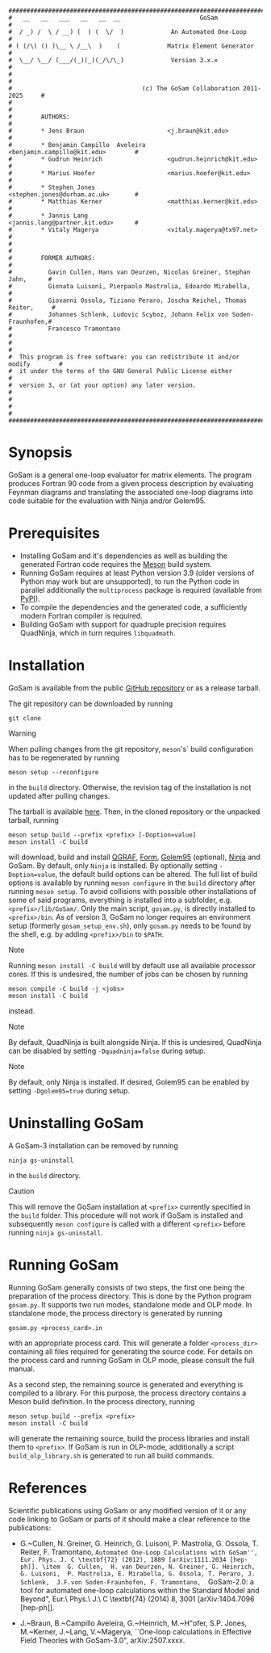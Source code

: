     ################################################################################
    #   __   __   ___   __   __  __                      GoSam                               #
    #  / _) /  \ / __) (  ) (  \/  )             An Automated One-Loop             #
    # ( (/\( () )\__ \ /__\  )    (             Matrix Element Generator             #
    #  \__/ \__/ (___/(_)(_)(_/\/\_)             Version 3.x.x                       #
    #                                                                                                      #
    #                                    (c) The GoSam Collaboration 2011-2025     #
    #                                                                                                        #
    #        AUTHORS:                                                                               #
    #        * Jens Braun                       <j.braun@kit.edu>                       #
    #        * Benjamin Campillo  Aveleira      <benjamin.campillo@kit.edu>        #
    #        * Gudrun Heinrich                  <gudrun.heinrich@kit.edu>          # 
    #        * Marius Hoefer                    <marius.hoefer@kit.edu>            #
    #        * Stephen Jones                    <stephen.jones@durham.ac.uk>       #
    #        * Matthias Kerner                  <matthias.kerner@kit.edu>          #
    #        * Jannis Lang                      <jannis.lang@partner.kit.edu>      #
    #        * Vitaly Magerya                   <vitaly.magerya@tx97.net>          #
    #                                                                              #
    #        FORMER AUTHORS:                                                       #
    #          Gavin Cullen, Hans van Deurzen, Nicolas Greiner, Stephan Jahn,      #
    #          Gionata Luisoni, Pierpaolo Mastrolia, Edoardo Mirabella,            #
    #          Giovanni Ossola, Tiziano Peraro, Joscha Reichel, Thomas Reiter,     #
    #          Johannes Schlenk, Ludovic Scyboz, Johann Felix von Soden-Fraunhofen,#
    #          Francesco Tramontano                                                #
    #                                                                              #
    #  This program is free software: you can redistribute it and/or modify        #
    #  it under the terms of the GNU General Public License either                 #
    #  version 3, or (at your option) any later version.                           #
    #                                                                              #
    # 
    ################################################################################


# Synopsis

GoSam is a general one-loop evaluator for matrix elements.
The program produces Fortran 90 code from a given process
description by evaluating Feynman diagrams and translating
the associated one-loop diagrams into code suitable for the
evaluation with Ninja and/or Golem95.

# Prerequisites
* Installing GoSam and it's dependencies as well as building the generated Fortran code requires the 
  [Meson](https://mesonbuild.com/Getting-meson.html) build system.
* Running GoSam requires at least Python version 3.9 (older versions of Python may work but are unsupported), to run 
the Python code in parallel additionally the `multiprocess` package is required (available from [PyPI](https://pypi.org/project/multiprocess/)).
* To compile the dependencies and the generated code, a sufficiently modern Fortran compiler is required.
* Building GoSam with support for quadruple precision requires QuadNinja, which in turn requires `libquadmath`.

# Installation

GoSam is available from the public [GitHub repository](https://github.com/gudrunhe/gosam) or as a release tarball. 

The git repository can be downloaded by running 
```console
git clone
```
> [!WARNING]
> When pulling changes from the git repository, `meson`'s` build configuration has to be regenerated by running
> ```console
> meson setup --reconfigure
> ```
> in the `build` directory. Otherwise, the revision tag of the installation is not updated after pulling changes.

The tarball is available [here](https://github.com/gudrunhe/gosam/releases).
Then, in the cloned repository or the unpacked tarball, running 
```console
meson setup build --prefix <prefix> [-Doption=value]
meson install -C build
```
will download, build and install 
[QGRAF](http://cfif.tecnico.ulisboa.pt/~paulo/qgraf.html), 
[Form](https://www.nikhef.nl/~form/), 
[Golem95](https://github.com/gudrunhe/golem95) (optional),
[Ninja](https://github.com/peraro/ninja)
and GoSam. By default, only `Ninja` is installed. By optionally setting `-Doption=value`, the default build options can be altered. 
The full list of build options is available by running `meson configure` in the `build` directory after running `meson setup`.
To avoid collisions with possible other installations of some of said programs, everything is installed into
a subfolder, e.g. `<prefix>/lib/GoSam/`. Only the main script, `gosam.py`, is directly installed to `<prefix>/bin`.
As of version 3, GoSam no longer requires an environment setup (formerly `gosam_setup_env.sh`), only `gosam.py` needs to
be found by the shell, e.g. by adding `<prefix>/bin` to `$PATH`.

> [!NOTE]
> Running `meson install -C build` will by default use all available processor cores. If this is undesired, the number 
> of jobs can be chosen by running 
> ```console
> meson compile -C build -j <jobs>
> meson install -C build
> ```
> instead.

> [!NOTE]
> By default, QuadNinja is built alongside Ninja. If this is undesired, QuadNinja can be disabled by setting 
> `-Dquadninja=false` during setup.

> [!NOTE]
> By default, only Ninja is installed. If desired, Golem95 can be enabled by setting `-Dgolem95=true` during setup.

# Uninstalling GoSam
A GoSam-3 installation can be removed by running
```console
ninja gs-uninstall
```
in the `build` directory. 

> [!CAUTION]
> This will remove the GoSam installation at `<prefix>` currently specified in the `build` folder. This procedure will
> not work if GoSam is installed and subsequently `meson configure` is called with a different `<prefix>` before
> running `ninja gs-uninstall`.

# Running GoSam
Running GoSam generally consists of two steps, the first one being the preparation of the process directory.
This is done by the Python program `gosam.py`. It supports two run modes, standalone mode and OLP
mode. In standalone mode, the process directory is generated by running 
```console
gosam.py <process_card>.in
```
with an appropriate process card. This will generate a folder `<process_dir>` containing all files required for
generating the source code. For details on the process card and running GoSam in OLP mode, please consult the full 
manual.

As a second step, the remaining source is generated and everything is compiled to a library. For this purpose, the
process directory contains a Meson build definition. In the process directory, running 
```console
meson setup build --prefix <prefix>
meson install -C build
```
will generate the remaining source, build the process libraries and install them to `<prefix>`. If GoSam is run in
OLP-mode, additionally a script `build_olp_library.sh` is generated to run all build commands.

# References
Scientific publications using GoSam or any modified version of it or any code linking to GoSam or parts of it should make a clear reference to the publications:

 * G.~Cullen, N. Greiner, G. Heinrich, G. Luisoni, 
              P. Mastrolia, G. Ossola, T. Reiter, F. Tramontano,
          ``Automated One-Loop Calculations with GoSam'',
       Eur. Phys. J. C \textbf{72} (2012), 1889 [arXiv:1111.2034 [hep-ph]].
       \item  G. Cullen,  H. van Deurzen, N. Greiner, G. Heinrich, G. Luisoni, 
              P. Mastrolia, E. Mirabella, G. Ossola, T. Peraro, J. Schlenk, 
	      J.F.von Soden-Fraunhofen, F. Tramontano, 
		  ``GoSam-2.0: a tool for automated one-loop calculations within the Standard Model and Beyond",
		  Eur.\ Phys.\ J.\ C \textbf{74} (2014) 8,  3001 [arXiv:1404.7096 [hep-ph]].
		  
 * J.~Braun, B.~Campillo Aveleira, G.~Heinrich, M.~H\"ofer, S.P. Jones, M.~Kerner, J.~Lang, V.~Magerya, 
        ``One-loop calculations in Effective Field Theories with GoSam-3.0",
        arXiv:2507.xxxx.

